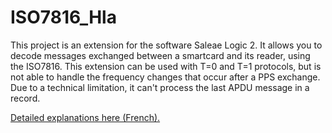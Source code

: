 
  # ISO7816_Hla

This project is an extension for the software Saleae Logic 2. It allows you to decode messages exchanged between a smartcard and its reader, using the ISO7816.
This extension can be used with T=0 and T=1 protocols, but is not able to handle the frequency changes that occur after a PPS exchange. Due to a technical limitation, it can't process the last APDU message in a record.

[Detailed explanations here (French).](ressources/D%C3%A9coder%20iso7816%20avec%20Saleae.pdf)


